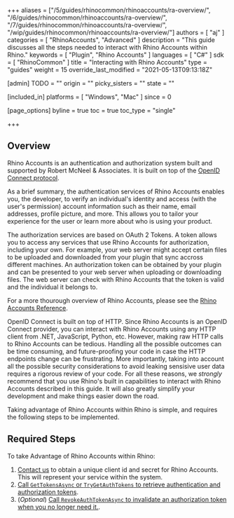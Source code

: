 +++
aliases = ["/5/guides/rhinocommon/rhinoaccounts/ra-overview/", "/6/guides/rhinocommon/rhinoaccounts/ra-overview/", "/7/guides/rhinocommon/rhinoaccounts/ra-overview/", "/wip/guides/rhinocommon/rhinoaccounts/ra-overview/"]
authors = [ "aj" ]
categories = [ "RhinoAccounts", "Advanced" ]
description = "This guide discusses all the steps needed to interact with Rhino Accounts within Rhino."
keywords = [ "Plugin", "Rhino Accounts" ]
languages = [ "C#" ]
sdk = [ "RhinoCommon" ]
title = "Interacting with Rhino Accounts"
type = "guides"
weight = 15
override_last_modified = "2021-05-13T09:13:18Z"

[admin]
TODO = ""
origin = ""
picky_sisters = ""
state = ""

[included_in]
platforms = [ "Windows", "Mac" ]
since = 0

[page_options]
byline = true
toc = true
toc_type = "single"

+++


## Overview

Rhino Accounts is an authentication and authorization system built and supported by Robert McNeel & Associates. It is built on top of the [OpenID Connect protocol](https://openid.net/connect/). 

As a brief summary, the authentication services of Rhino Accounts enables you, the developer, to verify an individual's identity and access (with the user's permission) account information such as their name, email addresses, profile picture, and more. This allows you to tailor your experience for the user or learn more about who is using your product.

The authorization services are based on OAuth 2 Tokens. A token allows you to access any services that use Rhino Accounts for authorization, including your own. For example, your web server might accept certain files to be uploaded and downloaded from your plugin that sync accross different machines. An authorization token can be obtained by your plugin and can be presented to your web server when uploading or downloading files. The web server can check with Rhino Accounts that the token is valid and the individual it belongs to.

For a more thourough overview of Rhino Accounts, please see the [Rhino Accounts Reference](https://docs.google.com/document/d/1-U0FYt6iQAM3UA6Rio4z0sDVXBSdc0kQk5e4zumnKig).

OpenID Connect is built on top of HTTP. Since Rhino Accounts is an OpenID Connect provider, you can interact with Rhino Accounts using any HTTP client from .NET, JavaScript, Python, etc. However, making raw HTTP calls to Rhino Accounts can be tedious. Handling all the possible outcomes can be time consuming, and future-proofing your code in case the HTTP endpoints change can be frustrating. More importantly, taking into account all the possible security considerations to avoid leaking sensisive user data requires a rigorous review of your code. For all these reasons, we _strongly_ recommend that you use Rhino's built in capabilities to interact with Rhino Accounts described in this guide. It will also greatly simplify your development and make things easier down the road.

Taking advantage of Rhino Accounts within Rhino is simple, and requires the following steps to be implemented.

## Required Steps

To take Advantage of Rhino Accounts within Rhino:
 1. [Contact us](mailto:support@mcneel.com) to obtain a unique client id and secret for Rhino Accounts. This will represent your service within the system.
 2. [Call `GetTokensAsync` or `TryGetAuthTokens` to retrieve authentication and authorization tokens](/guides/rhinocommon/rhinoaccounts/ra-example).
 3. (*Optional*) [Call `RevokeAuthTokenAsync` to invalidate an authorization token when you no longer need it.](/guides/rhinocommon/rhinoaccounts/ra-revoke).

